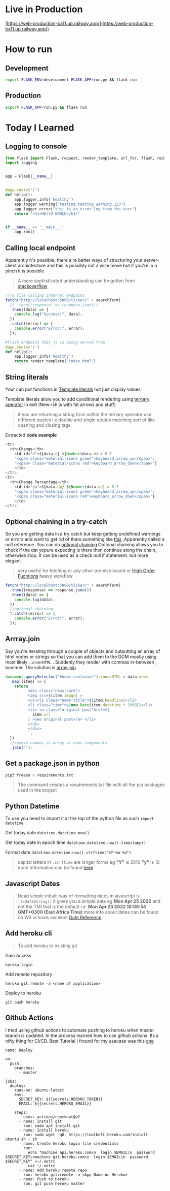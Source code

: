 # Live in Production

[https://web-production-ba11.up.railway.app/](https://web-production-ba11.up.railway.app/)

# How to run

## Development

```bash
export FLASK_ENV=development FLASK_APP=run.py && flask run
```

## Production

```bash
export FLASK_APP=run.py && flask run
```

# Today I Learned

## Logging to console

```python
from flask import Flask, request, render_template, url_for, flash, redirect, request, session, jsonify
import logging


app = Flask(__name__)


@app.route('/')
def hello():
    app.logger.info('healthy')
    app.logger.warning("testing testing warning 123")
    app.logger.error("thsi is an error log from the user")
    return "<h1>HEllO WORLD</h1>"


if __name__ == '__main__':
    app.run()

```

## Calling local endpoint

Apparently it's possible, there a re better ways of structuring your server-client archiotecture and this is possibly not a wise move but if you're in a pinch it is possible

> A more sophisticated understanding can be gotten from [stackoverflow](https://stackoverflow.com/questions/48135786/how-to-make-a-get-request-on-another-endpoint-in-node)

```javascript
//js file calling internal endpoint
fetch("http://localhost:5000/ticker/" + searchTerm)
  // .then((response) => response.json())
  .then((data) => {
    console.log("Success:", data);
  })
  .catch((error) => {
    console.error("Error:", error);
  });
```

```python
#flask endpoint that js is being served from
@app.route('/')
def hello():
    app.logger.info('healthy')
    return render_template("index.html")


```

## String literals

Your can put functions in [Template literals](https://developer.mozilla.org/en-US/docs/Web/JavaScript/Reference/Template_literals) not just display values

Template literals allow you to add conditional rendering using [ternary operator](https://www.programiz.com/javascript/ternary-operator) in es6 (New-ish js with fat arrows and stuff)

> if you are returning a string from within the ternary operator use different quotes i.e double and single qoutes matching sort of like opening and closing tags

Extracted **code example**

```javascript
<tr>
  <th>Change</th>
    <td id="d">${data.d} ${Number(data.d) > 0 ?
    '<span class="material-icons green">keyboard_arrow_up</span>':
    '<span> class="material-icons red">keyboard_arrow_down</span>'}
    </td>
</tr>
<tr>
  <th>Change Percentage</th>
    <td id="dp">${data.dp} ${Number(data.dp) > 0 ?
    '<span class="material-icons green">keyboard_arrow_up</span>':
    '<span class="material-icons red">keyboard_arrow_down</span>'}
    </td>
</tr>

```

## Optional chaining in a try-catch

So you are getting data in a try catch but keep getting undefined warnings or errors and want to get rid of them.something like [this](https://stackoverflow.com/questions/70323749/typeerror-cannot-read-properties-of-undefined-reading-catch) ,Apparently called a null reference. You can do [optional chaining](https://developer.mozilla.org/en-US/docs/Web/JavaScript/Reference/Operators/Optional_chaining).Optional chaining allows you to check if the dat yopure expecting is there then continue along the chain, otherwise stop. It can be used as a check null if statement. but more elegant

> very useful for fetching or any other promise based or [High Order Fucntions](https://eloquentjavascript.net/05_higher_order.html) heavy workflow

```javascript
fetch("http://localhost:5000/ticker/" + searchTerm)
  .then((response) => response.json())
  .then((data) => {
    console.log(data);
  })
  //optional chaining
  ?.catch((error) => {
    console.error("Error:", error);
  });
```

## Arrray.join

Say you're iterating through a couple of objects and outputting an array of html nodes or strings so that you can add them to the DOM mostly using most likely `.innerHTML` . Suddenly they render with commas in-between , bummer. The solution is [array.join](https://developer.mozilla.org/en-US/docs/Web/JavaScript/Reference/Global_Objects/Array/join)

```javascript
document.querySelector("#news-container").innerHTML = data.news
  .map((item) => {
    return `
          <div class="news-card">
          <img src=${item.image} >
          <ul><li class="news-title">${item.headline}</li>
          <li class="time">${new Date(item.datetime * 1000)}</li>
          <li> <a class="original-post"href=${
            item.url
          } >See original post</a> </li>
          </ul>
          </div>
          `;
  })
  //remove commas in array of news components
  .join("");
```

## Get a package.json in python

```bash
pip3 freeze > requirements.txt
```

> The command creates a requirements.txt file with all the pip packages used in the project

## Python Datetime

To use you need to import it at the top of the python file as such `import datetime`

Get today date `datetime.datetime.now() `

Get today date in epoch time `datetime.datetime.now().timestamp()`

Format date `datetime.datetime.now().strftime("%Y-%m-%d")`

> capital letters in `.strftime` are longer forms eg **"Y"** is 2010 **"y"** is 10 more information can be found [here](https://www.journaldev.com/23365/python-string-to-datetime-strptime)

## Javascript Dates

> Dead simple inbuilt way of formatting dates in javascript is `.toDateString()` it gives you a simple date eg **Mon Apr 25 2022** and not the TMI that is the default i.e. **Mon Apr 25 2022 10:08:54 GMT+0300 (East Africa Time)** more info about dates can be found on W3 schools excelent [Date Reference](https://www.w3schools.com/jsref/jsref_obj_date.asp)

## Add heroku cli

> To add heroku to existing git

Gain Access

`heroku login`

Add remote repository

`heroku git:remote -a <name of application>`

Deploy to heroku

`git push heroku`

## Github Actions

I tried using github actions to automate pushing to heroku when master branch is updated. In the process learned how to use github actions. Its a nifty thing for CI/CD. Best Tutorial I fround for my usecase was this [one](https://remarkablemark.org/blog/2021/03/12/github-actions-deploy-to-heroku/)

```
name: Deploy

on:
  push:
    branches:
      - master

jobs:
  deploy:
    runs-on: ubuntu-latest
    env:
      SECRET_KEY: ${{secrets.HEROKU_TOKEN}}
      EMAIL: ${{secrets.HEROKU_EMAIL}}

    steps:
      - uses: actions/checkout@v2
      - name: Install git
        run: sudo apt install git
      - name: Install heroku
        run: sudo wget -qO- https://toolbelt.heroku.com/install-ubuntu.sh | sh
      - name: Create heroku login file credentials
        run:
          echo "machine api.heroku.com\n  login $EMAIL\n  password $SECRET_KEY\nmachine git.heroku.com\n  login $EMAIL\n  password $SECRET_KEY" >~/.netrc
          cat ~/.netrc
      - name: Add heroku remote repo
        run: heroku git:remote -a <App Name on Heroku>
      - name: Push to Heroku
        run: git push heroku master
```
